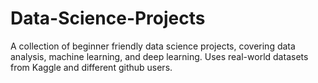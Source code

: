 # Data-Science-Projects
A collection of beginner friendly data science projects, covering data analysis, machine learning, and deep learning. Uses real-world datasets from Kaggle and different github users.
